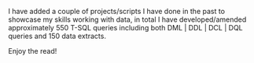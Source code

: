 I have added a couple of projects/scripts I have done in the past to showcase my skills working with data, in total I have developed/amended approximately 550 T-SQL queries including both DML | DDL | DCL | DQL queries and 150 data extracts. 

Enjoy the read!

